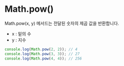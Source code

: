 # Math.pow()

Math.pow(x, y) 메서드는 전달된 숫자의 제곱 값을 반환합니다.
- x : 밑의 수
- y : 지수

```javascript
console.log(Math.pow(2, 2)); // 4
console.log(Math.pow(3, 3)); // 27
console.log(Math.pow(4, 4)); // 256
```
